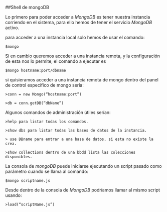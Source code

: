##Shell de mongoDB

Lo primero para poder acceder a *MongoDB* es tener nuestra instancia corriendo en el sistema, para ello hemos de tener el servicio *MongoDB* activo.

para acceder a una instancia local solo hemos de usar el comando:

	$mongo

Si en cambio queremos acceder a una instancia remota, y la configuración de esta nos lo permite,  el comando a ejecutar es 

	$mongo hostname:port/dbname

si quisieramos acceder a una instancia remota de mongo dentro del panel de control especifico de mongo sería:

	>conn = new Mongo(“hostname:port”)

	>db = conn.getDB(“dbName”)

Algunos comandos de administración útiles serían:

	>help para listar todas los comandos.
	
	>show dbs para listar todas las bases de datos de la instancia. 

	> use DBname para entrar a una base de datos, si esta no existe la crea.
	
	>show collections dentro de una bbdd lista las colecciones disponibles.

La consola de *mongoDB* puede iniciarse ejecutando un script pasado como parámetro cuando se llama al comando:

	$mongo scriptname.js

Desde dentro de la consola de *MongoDB* podríamos llamar al mismo script usando:

	>load(“scriptName.js”)
